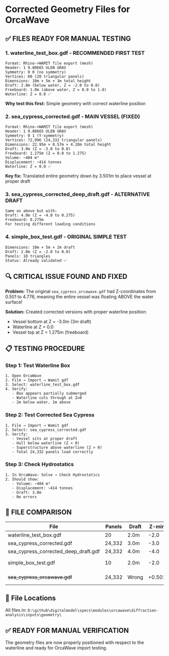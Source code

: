 # Corrected Geometry Files for OrcaWave

## ✅ FILES READY FOR MANUAL TESTING

### 1. **waterline_test_box.gdf** - RECOMMENDED FIRST TEST
```
Format: Rhino->WAMIT file export (mesh)
Header: 1 9.80665 ULEN GRAV
Symmetry: 0 0 (no symmetry)
Vertices: 60 (20 triangular panels)
Dimensions: 10m × 5m × 3m total height
Draft: 2.0m (below water, Z = -2.0 to 0.0)
Freeboard: 1.0m (above water, Z = 0.0 to 1.0)
Waterline: Z = 0.0 ✅
```
**Why test this first:** Simple geometry with correct waterline position

### 2. **sea_cypress_corrected.gdf** - MAIN VESSEL (FIXED)
```
Format: Rhino->WAMIT file export (mesh)
Header: 1 9.80665 ULEN GRAV
Symmetry: 0 1 (Y-symmetry)
Vertices: 72,996 (24,332 triangular panels)
Dimensions: 22.95m × 8.57m × 4.28m total height
Draft: 3.0m (Z = -3.0 to 0.0)
Freeboard: 1.275m (Z = 0.0 to 1.275)
Volume: ~404 m³
Displacement: ~414 tonnes
Waterline: Z = 0.0 ✅
```
**Key fix:** Translated entire geometry down by 3.501m to place vessel at proper draft

### 3. **sea_cypress_corrected_deep_draft.gdf** - ALTERNATIVE DRAFT
```
Same as above but with:
Draft: 4.0m (Z = -4.0 to 0.275)
Freeboard: 0.275m
For testing different loading conditions
```

### 4. **simple_box_test.gdf** - ORIGINAL SIMPLE TEST
```
Dimensions: 10m × 5m × 2m draft
Draft: 2.0m (Z = -2.0 to 0.0)
Panels: 10 triangles
Status: Already validated ✅
```

## 🔍 CRITICAL ISSUE FOUND AND FIXED

**Problem:** The original `sea_cypress_orcawave.gdf` had Z-coordinates from 0.501 to 4.776, meaning the entire vessel was floating ABOVE the water surface!

**Solution:** Created corrected versions with proper waterline position:
- Vessel bottom at Z = -3.0m (3m draft)
- Waterline at Z = 0.0
- Vessel top at Z = 1.275m (freeboard)

## 📋 TESTING PROCEDURE

### Step 1: Test Waterline Box
```
1. Open OrcaWave
2. File → Import → Wamit gdf
3. Select: waterline_test_box.gdf
4. Verify:
   - Box appears partially submerged
   - Waterline cuts through at Z=0
   - 2m below water, 1m above
```

### Step 2: Test Corrected Sea Cypress
```
1. File → Import → Wamit gdf
2. Select: sea_cypress_corrected.gdf
3. Verify:
   - Vessel sits at proper draft
   - Hull below waterline (Z < 0)
   - Superstructure above waterline (Z > 0)
   - Total 24,332 panels load correctly
```

### Step 3: Check Hydrostatics
```
1. In OrcaWave: Solve → Check Hydrostatics
2. Should show:
   - Volume: ~404 m³
   - Displacement: ~414 tonnes
   - Draft: 3.0m
   - No errors
```

## 🎯 FILE COMPARISON

| File | Panels | Draft | Z-min | Z-max | Status |
|------|--------|-------|-------|-------|--------|
| waterline_test_box.gdf | 20 | 2.0m | -2.0 | +1.0 | ✅ Ready |
| sea_cypress_corrected.gdf | 24,332 | 3.0m | -3.0 | +1.275 | ✅ Fixed |
| sea_cypress_corrected_deep_draft.gdf | 24,332 | 4.0m | -4.0 | +0.275 | ✅ Fixed |
| simple_box_test.gdf | 10 | 2.0m | -2.0 | 0.0 | ✅ Validated |
| ~~sea_cypress_orcawave.gdf~~ | 24,332 | Wrong | +0.501 | +4.776 | ❌ Above water |

## 📁 File Locations

All files in: `D:\github\digitalmodel\specs\modules\orcawave\diffraction-analysis\inputs\geometry\`

## ✅ READY FOR MANUAL VERIFICATION

The geometry files are now properly positioned with respect to the waterline and ready for OrcaWave import testing.